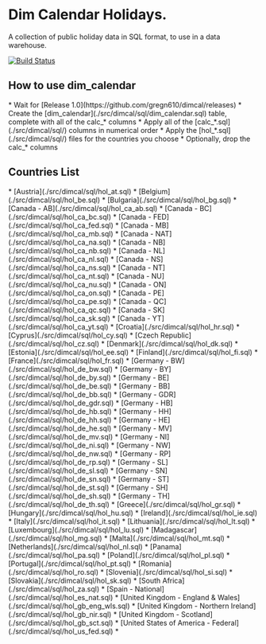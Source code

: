 # Dim Calendar Holidays.

A collection of public holiday data in SQL format, to use in a data warehouse.

[![Build Status](https://travis-ci.org/gregn610/dimcal.svg?branch=master)](https://travis-ci.org/gregn610/dimcal)

<h2>How to use dim_calendar</h2>
 * Wait for [Release 1.0](https://github.com/gregn610/dimcal/releases)
 * Create the [dim_calendar](./src/dimcal/sql/dim_calendar.sql) table, complete with all of the calc_* columns
 * Apply all of the [calc_*.sql](./src/dimcal/sql/) columns in numerical order
 * Apply the [hol_*.sql](./src/dimcal/sql/) files for the countries you choose
 * Optionally, drop the calc_* columns


<h2>Countries List</h2>
 * [Austria](./src/dimcal/sql/hol_at.sql)
 * [Belgium](./src/dimcal/sql/hol_be.sql)
 * [Bulgaria](./src/dimcal/sql/hol_bg.sql)
 * [Canada - AB](./src/dimcal/sql/hol_ca_ab.sql)
 * [Canada - BC](./src/dimcal/sql/hol_ca_bc.sql)
 * [Canada - FED](./src/dimcal/sql/hol_ca_fed.sql)
 * [Canada - MB](./src/dimcal/sql/hol_ca_mb.sql)
 * [Canada - NAT](./src/dimcal/sql/hol_ca_na.sql)
 * [Canada - NB](./src/dimcal/sql/hol_ca_nb.sql)
 * [Canada - NL](./src/dimcal/sql/hol_ca_nl.sql)
 * [Canada - NS](./src/dimcal/sql/hol_ca_ns.sql)
 * [Canada - NT](./src/dimcal/sql/hol_ca_nt.sql)
 * [Canada - NU](./src/dimcal/sql/hol_ca_nu.sql)
 * [Canada - ON](./src/dimcal/sql/hol_ca_on.sql)
 * [Canada - PE](./src/dimcal/sql/hol_ca_pe.sql)
 * [Canada - QC](./src/dimcal/sql/hol_ca_qc.sql)
 * [Canada - SK](./src/dimcal/sql/hol_ca_sk.sql)
 * [Canada - YT](./src/dimcal/sql/hol_ca_yt.sql)
 * [Croatia](./src/dimcal/sql/hol_hr.sql)
 * [Cyprus](./src/dimcal/sql/hol_cy.sql)
 * [Czech Republic](./src/dimcal/sql/hol_cz.sql)
 * [Denmark](./src/dimcal/sql/hol_dk.sql)
 * [Estonia](./src/dimcal/sql/hol_ee.sql)
 * [Finland](./src/dimcal/sql/hol_fi.sql)
 * [France](./src/dimcal/sql/hol_fr.sql)
 * [Germany - BW](./src/dimcal/sql/hol_de_bw.sql)
 * [Germany - BY](./src/dimcal/sql/hol_de_by.sql)
 * [Germany - BE](./src/dimcal/sql/hol_de_be.sql)
 * [Germany - BB](./src/dimcal/sql/hol_de_bb.sql)
 * [Germany - GDR](./src/dimcal/sql/hol_de_gdr.sql)
 * [Germany - HB](./src/dimcal/sql/hol_de_hb.sql)
 * [Germany - HH](./src/dimcal/sql/hol_de_hh.sql)
 * [Germany - HE](./src/dimcal/sql/hol_de_he.sql)
 * [Germany - MV](./src/dimcal/sql/hol_de_mv.sql)
 * [Germany - NI](./src/dimcal/sql/hol_de_ni.sql)
 * [Germany - NW](./src/dimcal/sql/hol_de_nw.sql)
 * [Germany - RP](./src/dimcal/sql/hol_de_rp.sql)
 * [Germany - SL](./src/dimcal/sql/hol_de_sl.sql)
 * [Germany - SN](./src/dimcal/sql/hol_de_sn.sql)
 * [Germany - ST](./src/dimcal/sql/hol_de_st.sql)
 * [Germany - SH](./src/dimcal/sql/hol_de_sh.sql)
 * [Germany - TH](./src/dimcal/sql/hol_de_th.sql) 
 * [Greece](./src/dimcal/sql/hol_gr.sql)
 * [Hungary](./src/dimcal/sql/hol_hu.sql)
 * [Ireland](./src/dimcal/sql/hol_ie.sql)
 * [Italy](./src/dimcal/sql/hol_it.sql)
 * [Lithuania](./src/dimcal/sql/hol_lt.sql)
 * [Luxembourg](./src/dimcal/sql/hol_lu.sql)
 * [Madagascar](./src/dimcal/sql/hol_mg.sql)
 * [Malta](./src/dimcal/sql/hol_mt.sql)
 * [Netherlands](./src/dimcal/sql/hol_nl.sql)
 * [Panama](./src/dimcal/sql/hol_pa.sql)
 * [Poland](./src/dimcal/sql/hol_pl.sql)
 * [Portugal](./src/dimcal/sql/hol_pt.sql)
 * [Romania](./src/dimcal/sql/hol_ro.sql)
 * [Slovenia](./src/dimcal/sql/hol_si.sql)
 * [Slovakia](./src/dimcal/sql/hol_sk.sql)
 * [South Africa](./src/dimcal/sql/hol_za.sql)
 * [Spain - National](./src/dimcal/sql/hol_es_nat.sql)
 * [United Kingdom - England &amp; Wales](./src/dimcal/sql/hol_gb_eng_wls.sql)
 * [United Kingdom - Northern Ireland](./src/dimcal/sql/hol_gb_nir.sql)
 * [United Kingdom - Scotland](./src/dimcal/sql/hol_gb_sct.sql)
 * [United States of America - Federal](./src/dimcal/sql/hol_us_fed.sql)
 * 